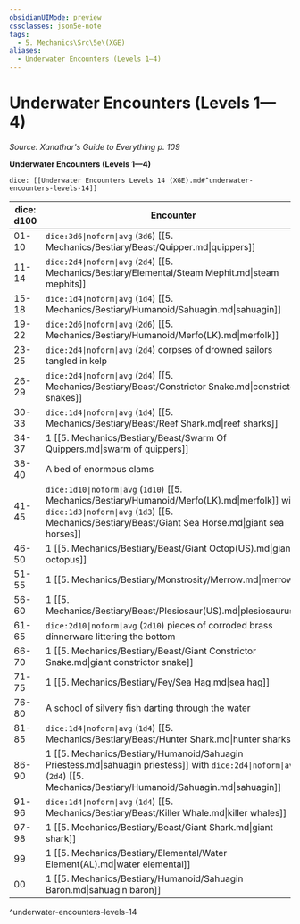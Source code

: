 ```yaml
---
obsidianUIMode: preview
cssclasses: json5e-note
tags:
  - 5. Mechanics\Src\5e\(XGE)
aliases:
  - Underwater Encounters (Levels 1—4)
---
```

# Underwater Encounters (Levels 1—4)
*Source: Xanathar's Guide to Everything p. 109* 

**Underwater Encounters (Levels 1—4)**

`dice: [[Underwater Encounters Levels 14 (XGE).md#^underwater-encounters-levels-14]]`

| dice: d100 | Encounter |
|------------|-----------|
| 01-10 | `dice:3d6\|noform\|avg` (`3d6`) [[5. Mechanics/Bestiary/Beast/Quipper.md\|quippers]] |
| 11-14 | `dice:2d4\|noform\|avg` (`2d4`) [[5. Mechanics/Bestiary/Elemental/Steam Mephit.md\|steam mephits]] |
| 15-18 | `dice:1d4\|noform\|avg` (`1d4`) [[5. Mechanics/Bestiary/Humanoid/Sahuagin.md\|sahuagin]] |
| 19-22 | `dice:2d6\|noform\|avg` (`2d6`) [[5. Mechanics/Bestiary/Humanoid/Merfo(LK).md\|merfolk]] |
| 23-25 | `dice:2d4\|noform\|avg` (`2d4`) corpses of drowned sailors tangled in kelp |
| 26-29 | `dice:2d4\|noform\|avg` (`2d4`) [[5. Mechanics/Bestiary/Beast/Constrictor Snake.md\|constrictor snakes]] |
| 30-33 | `dice:1d4\|noform\|avg` (`1d4`) [[5. Mechanics/Bestiary/Beast/Reef Shark.md\|reef sharks]] |
| 34-37 | 1 [[5. Mechanics/Bestiary/Beast/Swarm Of Quippers.md\|swarm of quippers]] |
| 38-40 | A bed of enormous clams |
| 41-45 | `dice:1d10\|noform\|avg` (`1d10`) [[5. Mechanics/Bestiary/Humanoid/Merfo(LK).md\|merfolk]] with `dice:1d3\|noform\|avg` (`1d3`) [[5. Mechanics/Bestiary/Beast/Giant Sea Horse.md\|giant sea horses]] |
| 46-50 | 1 [[5. Mechanics/Bestiary/Beast/Giant Octop(US).md\|giant octopus]] |
| 51-55 | 1 [[5. Mechanics/Bestiary/Monstrosity/Merrow.md\|merrow]] |
| 56-60 | 1 [[5. Mechanics/Bestiary/Beast/Plesiosaur(US).md\|plesiosaurus]] |
| 61-65 | `dice:2d10\|noform\|avg` (`2d10`) pieces of corroded brass dinnerware littering the bottom |
| 66-70 | 1 [[5. Mechanics/Bestiary/Beast/Giant Constrictor Snake.md\|giant constrictor snake]] |
| 71-75 | 1 [[5. Mechanics/Bestiary/Fey/Sea Hag.md\|sea hag]] |
| 76-80 | A school of silvery fish darting through the water |
| 81-85 | `dice:1d4\|noform\|avg` (`1d4`) [[5. Mechanics/Bestiary/Beast/Hunter Shark.md\|hunter sharks]] |
| 86-90 | 1 [[5. Mechanics/Bestiary/Humanoid/Sahuagin Priestess.md\|sahuagin priestess]] with `dice:2d4\|noform\|avg` (`2d4`) [[5. Mechanics/Bestiary/Humanoid/Sahuagin.md\|sahuagin]] |
| 91-96 | `dice:1d4\|noform\|avg` (`1d4`) [[5. Mechanics/Bestiary/Beast/Killer Whale.md\|killer whales]] |
| 97-98 | 1 [[5. Mechanics/Bestiary/Beast/Giant Shark.md\|giant shark]] |
| 99 | 1 [[5. Mechanics/Bestiary/Elemental/Water Element(AL).md\|water elemental]] |
| 00 | 1 [[5. Mechanics/Bestiary/Humanoid/Sahuagin Baron.md\|sahuagin baron]] |
^underwater-encounters-levels-14

